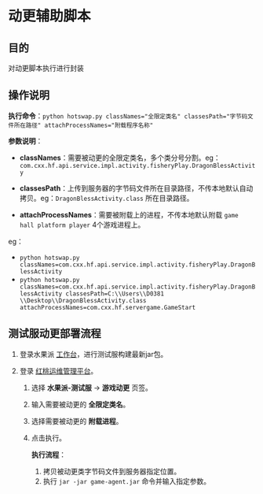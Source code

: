# 动更辅助脚本

## 目的
对动更脚本执行进行封装

## 操作说明
**执行命令**：`python hotswap.py classNames="全限定类名" classesPath="字节码文件所在路径" attachProcessNames="附载程序名称"`

**参数说明**：

- **classNames**：需要被动更的全限定类名，多个类分号分割。eg：`com.cxx.hf.api.service.impl.activity.fisheryPlay.DragonBlessActivity`
- **classesPath**：上传到服务器的字节码文件所在目录路径，不传本地默认自动拷贝。eg：`DragonBlessActivity.class` 所在目录路径。

- **attachProcessNames**：需要被附载上的进程，不传本地默认附载 `game hall platform player` 4个游戏进程上。

eg：

- `python hotswap.py classNames=com.cxx.hf.api.service.impl.activity.fisheryPlay.DragonBlessActivity` 
- `python hotswap.py classNames=com.cxx.hf.api.service.impl.activity.fisheryPlay.DragonBlessActivity classesPath=C:\\Users\\D0381
  \\Desktop\\DragonBlessActivity.class attachProcessNames=com.cxx.hf.servergame.GameStart` 



## 测试服动更部署流程

1. 登录水果派 [工作台](http://172.16.12.243:8080/jenkins/)，进行测试服构建最新jar包。

2. 登录 [红桃运维管理平台](https://devops.yaojiyx.com/sgp_dev/server_action_dev/)。

   1. 选择 **水果派-测试服**  ->  **游戏动更**  页签。

   2. 输入需要被动更的 **全限定类名**。

   3. 选择需要被动更的 **附载进程**。

   4. 点击执行。

      **执行流程**：

      1. 拷贝被动更类字节码文件到服务器指定位置。
      2. 执行 `jar -jar game-agent.jar` 命令并输入指定参数。